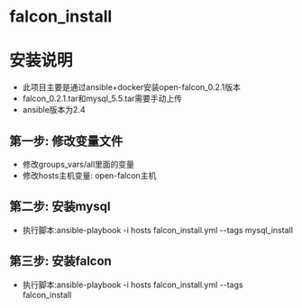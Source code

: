 # falcon_install

安装说明
========

- 此项目主要是通过ansible+docker安装open-falcon_0.2.1版本
- falcon_0.2.1.tar和mysql_5.5.tar需要手动上传
- ansible版本为2.4


第一步: 修改变量文件
--------------
* 修改groups_vars/all里面的变量
* 修改hosts主机变量: open-falcon主机

第二步: 安装mysql
--------------
* 执行脚本:ansible-playbook -i hosts falcon_install.yml --tags mysql_install

第三步: 安装falcon
--------------
* 执行脚本:ansible-playbook -i hosts falcon_install.yml --tags falcon_install
